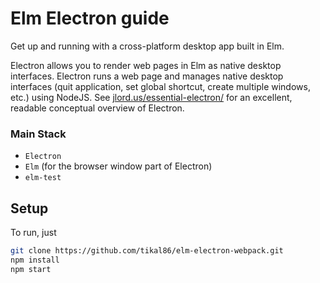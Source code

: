 # Elm Electron guide
Get up and running with a cross-platform desktop app built in Elm.

Electron allows you to render web pages in Elm as native desktop interfaces. Electron runs a web page and manages native desktop interfaces (quit application, set global shortcut, create multiple windows, etc.) using NodeJS. See [jlord.us/essential-electron/](http://jlord.us/essential-electron/) for an excellent, readable conceptual overview of Electron.

### Main Stack
* `Electron`
* `Elm` (for the browser window part of Electron)
* `elm-test`

## Setup
To run, just
```bash
git clone https://github.com/tikal86/elm-electron-webpack.git
npm install
npm start
```
